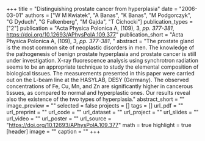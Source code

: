 +++
title = "Distinguishing prostate cancer from hyperplasia"
date = "2006-03-01"
authors = ["W M Kwiatek", "A Banas", "K Banas", "M Podgorczyk", "G Dyduch", "G Falkenberg", "M Gajda", "T Cichocki"]
publication_types = ["2"]
publication = "Acta Physica Polonica A, (109), 3, _pp. 377-381_, https://doi.org/10.12693/APhysPolA.109.377"
publication_short = "Acta Physica Polonica A, (109), 3, _pp. 377-381_, "
abstract = "The prostate gland is the most common site of neoplastic disorders in men. The knowledge of the pathogenesis of benign prostate hyperplasia and prostate cancer is still under investigation. X-ray fluorescence analysis using synchrotron radiation seems to be an appropriate technique to study the elemental composition of biological tissues. The measurements presented in this paper were carried out on the L-beam line at the HASYLAB, DESY (Germany). The observed concentrations of Fe, Cu, Mn, and Zn are significantly higher in cancerous tissues, as compared to normal and hyperplastic ones. Our results reveal also the existence of the two types of hyperplasia."
abstract_short = ""
image_preview = ""
selected = false
projects = []
tags = []
url_pdf = ""
url_preprint = ""
url_code = ""
url_dataset = ""
url_project = ""
url_slides = ""
url_video = ""
url_poster = ""
url_source = "https://doi.org/10.12693/APhysPolA.109.377"
math = true
highlight = true
[header]
image = ""
caption = ""
+++
